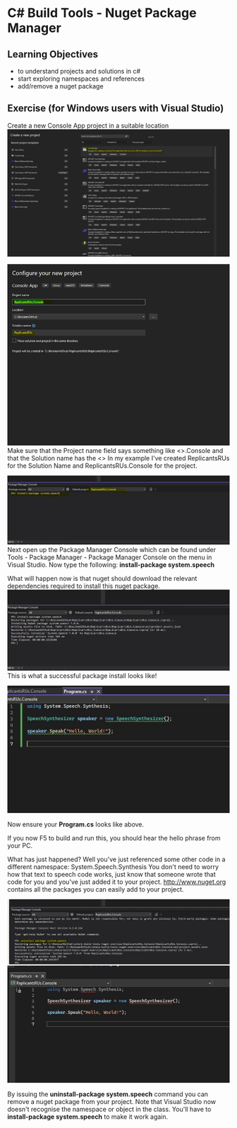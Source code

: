 # C# Build Tools - Nuget Package Manager


## Learning Objectives
- to understand projects and solutions in c#
- start exploring namespaces and references
- add/remove a nuget package



## Exercise (for Windows users with Visual Studio)

Create a new Console App project in a suitable location 
![](./images/1.JPG)

![](./images/2.JPG)
Make sure that the Project name field says something like <<fakecompanyname>>.Console  and that the Solution name has the <<fakecompanyname>>
In my example I've created ReplicantsRUs for the Solution Name and ReplicantsRUs.Console for the project.

![](./images/3.JPG)
Next open up the Package Manager Console which can be found under Tools - Package Manager - Package Manager Console on the menu in Visual Studio.
Now type the following:  **install-package system.speech**

What will happen now is that nuget should download the relevant dependencies required to install this nuget package.
![](./images/4.JPG)
This is what a successful package install looks like!


![](./images/5.JPG)  

Now ensure your **Program.cs** looks like above.

If you now F5 to build and run this, you should hear the hello phrase from your PC.

What has just happened?
Well you've just referenced some other code in a different namespace:  System.Speech.Synthesis 
You don't need to worry how that text to speech code works, just know that someone wrote that code for you and you've just added it to your project.
http://www.nuget.org contains all the packages you can easily add to your project.

![](./images/6.JPG)
![](./images/7.JPG)  

By issuing the **uninstall-package system.speech** command you can remove a nuget package from your project.  Note that Visual Studio now doesn't recognise the namespace or object in the class.  You'll have to **install-package system.speech** to make it work again.
